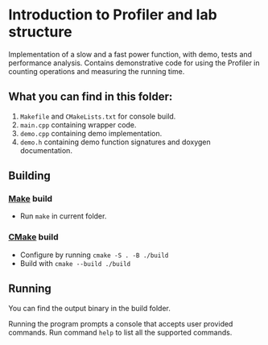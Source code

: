 # Introduction to Profiler and lab structure

Implementation of a slow and a fast power function, with demo, tests and performance analysis.
Contains demonstrative code for using the Profiler in counting operations and measuring the running time.

## What you can find in this folder:
1. `Makefile` and `CMakeLists.txt` for console build.
2. `main.cpp` containing wrapper code.
3. `demo.cpp` containing demo implementation.
4. `demo.h` containing demo function signatures and doxygen documentation.

## Building
### [Make](https://www.gnu.org/software/make/) build

* Run `make` in current folder.

### [CMake](https://cmake.org/) build

* Configure by running `cmake -S . -B ./build`
* Build with `cmake --build ./build`

## Running
You can find the output binary in the build folder.

Running the program prompts a console that accepts user provided commands.
Run command `help` to list all the supported commands.